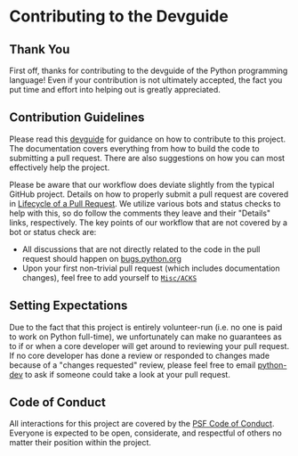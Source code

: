 # Contributing to the Devguide

## Thank You

First off, thanks for contributing to the devguide of the Python programming
language! Even if your contribution is not ultimately accepted, the fact you
put time and effort into helping out is greatly appreciated.


## Contribution Guidelines

Please read this [devguide](https://devguide.python.org/) for
guidance on how to contribute to this project. The documentation covers
everything from how to build the code to submitting a pull request. There are
also suggestions on how you can most effectively help the project.

Please be aware that our workflow does deviate slightly from the typical GitHub
project. Details on how to properly submit a pull request are covered in
[Lifecycle of a Pull Request](https://devguide.python.org/pullrequest/).
We utilize various bots and status checks to help with this, so do follow the
comments they leave and their "Details" links, respectively. The key points of
our workflow that are not covered by a bot or status check are:

- All discussions that are not directly related to the code in the pull request
  should happen on [bugs.python.org](https://bugs.python.org/)
- Upon your first non-trivial pull request (which includes documentation changes),
  feel free to add yourself to [`Misc/ACKS`](https://github.com/python/cpython/blob/main/Misc/ACKS)


## Setting Expectations

Due to the fact that this project is entirely volunteer-run (i.e. no one is paid
to work on Python full-time), we unfortunately can make no guarantees as to if
or when a core developer will get around to reviewing your pull request.
If no core developer has done a review or responded to changes made because of a
"changes requested" review, please feel free to email [python-dev](https://mail.python.org/mailman3/lists/python-dev.python.org/) to ask if
someone could take a look at your pull request.


## Code of Conduct

All interactions for this project are covered by the
[PSF Code of Conduct](https://www.python.org/psf/codeofconduct/). Everyone is
expected to be open, considerate, and respectful of others no matter their
position within the project.
